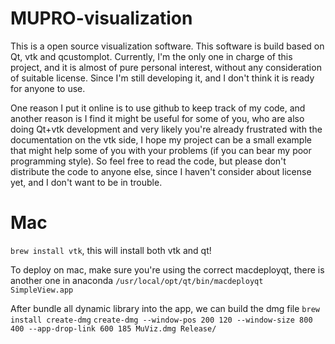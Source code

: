 # MUPRO-visualization

This is a open source visualization software. This software is build based on Qt, vtk and qcustomplot. 
Currently, I'm the only one in charge of this project, and it is almost of pure personal interest, without any consideration of suitable license.
Since I'm still developing it, and I don't think it is ready for anyone to use.

One reason I put it online is to use github to keep track of my code, and another reason is I find it might be useful for some of you, who
are also doing Qt+vtk development and very likely you're already frustrated with the documentation on the vtk side, I hope my project can 
be a small example that might help some of you with your problems (if you can bear my poor programming style). 
So feel free to read the code, but please don't distribute the code to anyone else, since I haven't consider about license yet, and I don't
want to be in trouble.

# Mac
```brew install vtk```, this will install both vtk and qt!

To deploy on mac, make sure you're using the correct macdeployqt, there is another one in anaconda
```/usr/local/opt/qt/bin/macdeployqt SimpleView.app```

After bundle all dynamic library into the app, we can build the dmg file
```brew install create-dmg```
```create-dmg --window-pos 200 120 --window-size 800 400 --app-drop-link 600 185 MuViz.dmg Release/```
